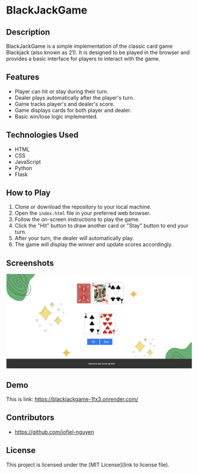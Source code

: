 # BlackJackGame

## Description
BlackJackGame is a simple implementation of the classic card game Blackjack (also known as 21). It is designed to be played in the browser and provides a basic interface for players to interact with the game.

## Features
- Player can hit or stay during their turn.
- Dealer plays automatically after the player's turn.
- Game tracks player's and dealer's score.
- Game displays cards for both player and dealer.
- Basic win/lose logic implemented.

## Technologies Used
- HTML
- CSS
- JavaScript
- Python
- Flask

## How to Play
1. Clone or download the repository to your local machine.
2. Open the `index.html` file in your preferred web browser.
3. Follow the on-screen instructions to play the game.
4. Click the "Hit" button to draw another card or "Stay" button to end your turn.
5. After your turn, the dealer will automatically play.
6. The game will display the winner and update scores accordingly.

## Screenshots
[![Screenshot](./templates/screenshot.png)](https://blackjackgame-1fx3.onrender.com/)

## Demo
This is link: https://blackjackgame-1fx3.onrender.com/

## Contributors
- https://github.com/jofiel-nguyen

## License
This project is licensed under the [MIT License](link to license file).
